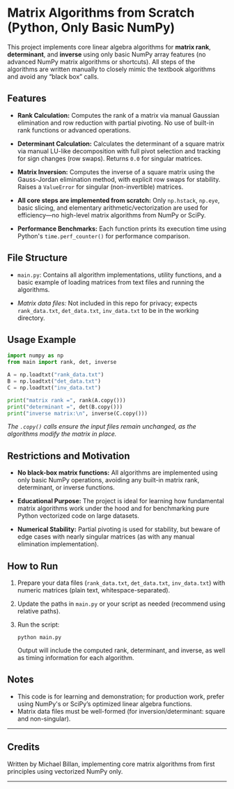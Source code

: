 # Matrix Algorithms from Scratch (Python, Only Basic NumPy)

This project implements core linear algebra algorithms for **matrix rank**, **determinant**, and **inverse** using only basic NumPy array features (no advanced NumPy matrix algorithms or shortcuts). All steps of the algorithms are written manually to closely mimic the textbook algorithms and avoid any “black box” calls.

## Features

* **Rank Calculation:**
  Computes the rank of a matrix via manual Gaussian elimination and row reduction with partial pivoting.
  No use of built-in rank functions or advanced operations.

* **Determinant Calculation:**
  Calculates the determinant of a square matrix via manual LU-like decomposition with full pivot selection and tracking for sign changes (row swaps). Returns `0.0` for singular matrices.

* **Matrix Inversion:**
  Computes the inverse of a square matrix using the Gauss-Jordan elimination method, with explicit row swaps for stability. Raises a `ValueError` for singular (non-invertible) matrices.

* **All core steps are implemented from scratch:**
  Only `np.hstack`, `np.eye`, basic slicing, and elementary arithmetic/vectorization are used for efficiency—no high-level matrix algorithms from NumPy or SciPy.

* **Performance Benchmarks:**
  Each function prints its execution time using Python's `time.perf_counter()` for performance comparison.

## File Structure

* `main.py`:
  Contains all algorithm implementations, utility functions, and a basic example of loading matrices from text files and running the algorithms.

* *Matrix data files:*
  Not included in this repo for privacy; expects `rank_data.txt`, `det_data.txt`, `inv_data.txt` to be in the working directory.

## Usage Example

```python
import numpy as np
from main import rank, det, inverse

A = np.loadtxt("rank_data.txt")
B = np.loadtxt("det_data.txt")
C = np.loadtxt("inv_data.txt")

print("matrix rank =", rank(A.copy()))
print("determinant =", det(B.copy()))
print("inverse matrix:\n", inverse(C.copy()))
```

*The `.copy()` calls ensure the input files remain unchanged, as the algorithms modify the matrix in place.*

## Restrictions and Motivation

* **No black-box matrix functions:**
  All algorithms are implemented using only basic NumPy operations, avoiding any built-in matrix rank, determinant, or inverse functions.

* **Educational Purpose:**
  The project is ideal for learning how fundamental matrix algorithms work under the hood and for benchmarking pure Python vectorized code on large datasets.

* **Numerical Stability:**
  Partial pivoting is used for stability, but beware of edge cases with nearly singular matrices (as with any manual elimination implementation).

## How to Run

1. Prepare your data files (`rank_data.txt`, `det_data.txt`, `inv_data.txt`) with numeric matrices (plain text, whitespace-separated).
2. Update the paths in `main.py` or your script as needed (recommend using relative paths).
3. Run the script:

   ```
   python main.py
   ```

   Output will include the computed rank, determinant, and inverse, as well as timing information for each algorithm.

## Notes

* This code is for learning and demonstration; for production work, prefer using NumPy's or SciPy’s optimized linear algebra functions.
* Matrix data files must be well-formed (for inversion/determinant: square and non-singular).

---

## Credits

Written by Michael Billan, implementing core matrix algorithms from first principles using vectorized NumPy only.

---


